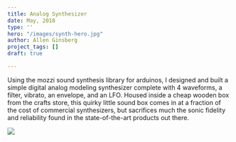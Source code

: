 ```yaml
---
title: Analog Synthesizer
date: May, 2018
type: ''
hero: "/images/synth-hero.jpg"
author: Allen Ginsberg
project_tags: []
draft: true

---
```


Using the mozzi sound synthesis library for arduinos, I designed and built a simple digital analog modeling synthesizer complete with 4 waveforms, a filter, vibrato, an envelope, and an LFO. Housed inside a cheap wooden box from the crafts store, this quirky little sound box comes in at a fraction of the cost of commercial synthesizers, but sacrifices much the sonic fidelity and reliability found in the state-of-the-art products out there.

![](/images/synth-1-s-copy.jpg)